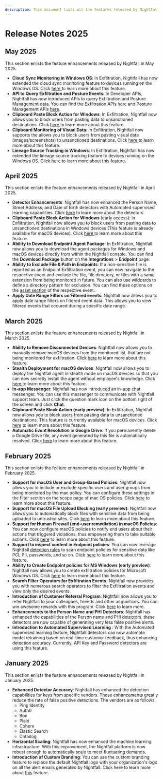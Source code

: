 ```yaml
---
description: This document lists all the features released by Nightfall in 2025.
---
```


# Release Notes 2025

## May 2025

This section enlists the feature enhancements released by Nightfall in May 2025.

* **Cloud Sync Monitoring in Windows OS**: In Exfiltration, Nightfall has now extended the cloud sync monitoring feature to devices running on the Windows OS. Click [here ](https://help.nightfall.ai/data-exfiltration-prevention/exfiltration_endpoint/policies/trigger#cloud-sync-app-uploads)to learn more about this feature.
* **API to Query Exfiltration and Posture Events**: In Developer APIs, Nightfall has now introduced APIs to query Exfiltration and Posture Management data. You can find the Exfiltration APIs [here](https://help.nightfall.ai/developer-api/exfiltration-prevention-apis) and Posture Management APIs [here](https://help.nightfall.ai/developer-api/posture-management-apis).   &#x20;
* **Clipboard Paste Block Action for Windows**: In Exfiltration, Nightfall now allows you to block users from pasting data to unsanctioned destinations. Click [here ](https://help.nightfall.ai/data-exfiltration-prevention/exfiltration_endpoint/policies/trigger#clipboard-paste)to learn more about this feature.
* **Clipboard Monitoring of Visual Data**: In Exfiltration, Nightfall now supports the allows you to block users from pasting visual data (images/screenshots) to unsanctioned destinations. Click [here ](https://help.nightfall.ai/data-exfiltration-prevention/exfiltration_endpoint/policies/trigger#clipboard-paste)to learn more about this feature.
* **Lineage Source Tracking in Windows**: In Exfiltration, Nightfall has now extended the lineage source tracking feature to devices running on the Windows OS. Click [here ](https://help.nightfall.ai/data-exfiltration-prevention/exfiltration_endpoint/policies/trigger#browser-uploads)to learn more about this feature.

## April 2025

This section enlists the feature enhancements released by Nightfall in April 2025.

* **Detector Enhancements**: Nightfall has now enhanced the Person Name, Street Address, and Date of Birth detectors with Automated supervised learning capabilities. Click [here](https://help.nightfall.ai/sensitive-data-protection/detection_platform/detection_glossary#standard-pii-apac) to learn more about the detectors.
* **Clipboard Paste Block Action for Windows** (early access): In Exfiltration, Nightfall now allows you to block users from pasting data to unsanctioned destinations in Windows devices (This feature is already available for macOS devices). Click [here ](https://help.nightfall.ai/data-exfiltration-prevention/exfiltration_endpoint/policies/trigger#clipboard-paste)to learn more about this feature.
* **Ability to Download Endpoint Agent Package**: In Exfiltration, Nightfall now allows you to download the agent packages for Windows and macOS devices directly from within the Nightfall console. You can find the **Download Package** button on the **Integrations** > **Endpoint** page.&#x20;
* **Ability to Exclude File & Path in Endpoints**: If a non-sensitive file is reported as an Endpoint Exfiltration event, you can now navigate to the respective event and exclude the file, file directory, or files with a same extension from being monitored in future. You can also use wildcards to define a directory pattern for exclusion. You can find these options on the [asset section](https://help.nightfall.ai/data-exfiltration-prevention/exfiltration_endpoint/policies/remediation#assets-tab) of the respective event.
* **Apply Date Range Filters on Filtered events**: Nightfall now allows you to apply date range filters on filtered event data. This allows you to view filtered events that occured during a specific date range.&#x20;

## March 2025

This section enlists the feature enhancements released by Nightfall in March 2025.&#x20;

* **Ability to Remove Disconnected Devices**: Nightfall now allows you to manually remove macOS devices from the monitored list, that are not being monitored for exfiltration. Click [here](https://help.nightfall.ai/data-exfiltration-prevention/exfiltration_endpoint/policies#removing-disconnected-devices) to learn more about this feature.
* **Stealth Deployment for macOS devices**: Nightfall now allows you to deploy the Nightfall agent in stealth mode on macOS devices so that you can now secretly install the agent without employee's knowledge. Click [here ](https://help.nightfall.ai/data-exfiltration-prevention/exfiltration_endpoint/installation_mac#stealth-mode-installation)to learn more about this feature.
* **In-app Messenger**: Nightfall has now introduced an in-app chat messenger.  You can use this messenger to communicate with Nightfall support team. Just click the question mark icon on the bottom right of the screen and click **Chat**.&#x20;
* **Clipboard Paste Block Action (early preview)**: In Exfiltration, Nightfall now allows you to block users from pasting data to unsanctioned destinations. This feature is currently available for macOS devices. Click [here](https://help.nightfall.ai/data-exfiltration-prevention/exfiltration_endpoint/policies/trigger#clipboard-paste) to learn more about this feature.
* **Automatic Event Resolution in Google Drive**: If you permanently delete a Google Drive file, any event generated by this file is automatically resolved. Click [here](https://help.nightfall.ai/dashboard/sdp_events/deduplication#auto-resolve) to learn more about this feature.&#x20;

## February 2025

This section enlists the feature enhancements released by Nightfall in February 2025.&#x20;

* **Support for macOS User and Group-Based Policies**: Nightfall now allows you to include or exclude specific users and user groups from being monitored by the mac policy. You can configure these settings in the filter section on the scope page of mac OS policies. Click [here](https://help.nightfall.ai/data-exfiltration-prevention/exfiltration_endpoint/policies/scope#internal-users) to learn more about this feature.&#x20;
* **Support for macOS File Upload Blocking (early preview):** Nightfall now allows you to automatically block files with sensitive data from being uploaded to untrusted sites. Click [here](https://help.nightfall.ai/data-exfiltration-prevention/exfiltration_endpoint/policies/advanced_settings/automated_action#block-transfer) to learn more about this feature.&#x20;
* **Support for Human Firewall (end-user remediation) in macOS Policies**: You can now configure macOS policies to notify end users about their actions that triggered violations, thus empowering them to take suitable actions. Click [here](https://help.nightfall.ai/data-exfiltration-prevention/exfiltration_endpoint/policies/advanced_settings/enduser_notification) to learn more about this feature.&#x20;
* **Support to inspect content in Endpoint policies**: You can now leverage Nightfall [detection rules](https://help.nightfall.ai/detection_platform/create_detection_rules) to scan endpoint policies for sensitive data like PCI, PII, passwords, and so on. Click [here](https://help.nightfall.ai/data-exfiltration-prevention/exfiltration_endpoint/policies/scope#content-scanning) to learn more about this feature.&#x20;
* **Ability to Create Endpoint policies for MS Windows (early preview)**: Nightfall now allows you to create exfiltration policies for Microsoft Windows OS. Click [here](https://help.nightfall.ai/data-exfiltration-prevention/exfiltration_endpoint/install-nightfall-ai-agent-for-windows-os) to learn more about this feature.&#x20;
* **Search Filter Operators for Exfiltration Events**: Nightfall now provides you with numerous search operators to filter the Exfiltration events and view only the desired events.&#x20;
* **Introduction of Customer Referral Program**: Nightfall now allows you to refer Nightfall to your colleagues, friends and other acquintices. You can win awesome rewards with this program. Click [here](https://help.nightfall.ai/nightfall_settings/customer-referral-program) to learn more.&#x20;
* **Enhancements to the Person Name and PHI Detectors**: Nightfall has enhanced the capabilities of the Person name and PHI detectors. these detectors are now capable of generating very less false positive alerts.&#x20;
* **Introduction to Automated Supervised Learning** : With the Automated supervised learning feature, Nightfall detectors can now automate model retraining based on real-time customer feedback, thus enhancing detection accuracy. Currently, API Key and Password detectors are using this feature.  &#x20;

## January 2025

This section enlists the feature enhancements released by Nightfall in January 2025.&#x20;

* **Enhanced Detector Accuracy**: Nightfall has enhanced the detection capabilities for keys from specific vendors. These enhancements greatly reduce the rate of false positive detections. The vendors are as follows.&#x20;
  * Ping Identity
  * Auth0
  * Box
  * Plaid
  * Cohere
  * Elastic Search
  * Datadog
* **Horizontal Scaling**: Nightfall has now enhanced the machine learning infrastructure. With this improvement, the Nightfall platform is now robust enough to automatically scale to meet fluctuating demands.&#x20;
* **Introduction of Custom Branding**: You can use the custom branding feature to replace the default Nightfall logo with your organization's logo on all the alert emails generated by Nightfall. Click here to learn more about [this](https://help.nightfall.ai/nightfall_settings/custom-branding) feature.&#x20;
